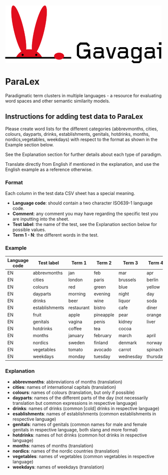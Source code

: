 ![Gavagai](gavagai.png)

# ParaLex
Paradigmatic term clusters in multiple languages - a resource for evaluating word spaces and other semantic similarity models.

## Instructions for adding test data to ParaLex

Please create word lists for the different categories (abbrevmonths, cities, colours, dayparts, drinks, establishments, 
genitals, hotdrinks, months, nordics,vegetables, weekdays) with respect to the format as shown in the Example section below. 

See the Explanation section for further details about each type of paradigm.

Translate directly from English if mentioned in the explanation, and use the English example as a reference otherwise.

### Format 
Each column in the test data CSV sheet has a special meaning.

* **Language code**: should contain a two character ISO639-1 language code.
* **Comment**: any comment you may have regarding the specific test you are inputting into the sheet.
* **Test label**: the name of the test, see the Explanation section below for possible values.
* **Term 1 - N**: the different words in the test.

### Example

|Language code|Test label| Term 1|Term 2 |Term 3 |Term 4 |Term 5 |Term 6 |Term 7 |Term 8 |Term 9 |Term 10|Term 11|Term 12|
| ----------- | -------- | --------- |--- |---|---|---|---|---|---|---|---|---|---|
|EN| abbrevmonths| jan |feb |mar |apr |may |jun |jul |aug |oct |nov |dec|
|EN| cities| london |paris |brussels |berlin |rome |madrid |tokyo|
|EN| colours| red |green |blue |yellow |black |white |brown |orange|
|EN| dayparts |morning |evening |night |day |afternoon|
|EN| drinks |beer |wine |liquor |soda|
|EN| establishments |restaurant |bistro |cafe |diner |bar |pub |bakery|
|EN| fruit |apple |pineapple |pear |orange|
|EN| genitals |vagina |penis | kidney| liver| heart| bladder|
|EN| hotdrinks |coffee |tea |cocoa|
|EN| months |january |february |march |april |may |june |july |august |september |october |november |december|
|EN| nordics |sweden |finland |denmark |norway |iceland|
|EN| vegetables |tomato |avocado |carrot |spinach |cucumber |celery |onion |salad
|EN| weekdays |monday |tuesday |wednesday |thursday |friday |saturday |sunday|


### Explanation
* **abbrevmonths**: abbreviations of months (translation)
* **cities**: names of international capitals (translation)
* **colours**: names of colours (translation, but only if possible)
* **dayparts**: names of the different parts of the day (not necessarily translation but common expressions in respective language)
* **drinks**: names of drinks (common [cold] drinks in respective language)
* **esablishments**: names of establishments (common establishments in respective language)
* **genitals**: names of genitals (common names for male and female genitals in respective language, both slang and more formal)
* **hotdrinks**: names of hot drinks (common hot drinks in respective language)
* **months**: names of months (translation)
* **nordics**: names of the nordic countries (translation)
* **vegetables**: names of vegetables (common vegetables in respective language)
* **weekdays**: names of weekdays (translation)
